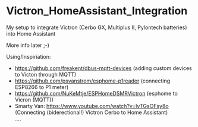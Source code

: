 # Victron_HomeAssistant_Integration
My setup to integrate Victron (Cerbo GX, Multiplus II, Pylontech batteries) into Home Assistant

More info later ;-)

Using/Inspiriation:
 - https://github.com/freakent/dbus-mqtt-devices  (adding custom devices to Victon through MQTT)
 - https://github.com/psvanstrom/esphome-p1reader (connecting ESP8266 to P1 meter)
 - https://github.com/NuKeMtje/ESPHomeDSMRVictron (esphome to Vicron (MQTT))
 - Smarty Van: https://www.youtube.com/watch?v=lvTGsOFsy8o (Connecting (biderectional!) Victron Cerbo to Home Assistant)  
 ....
